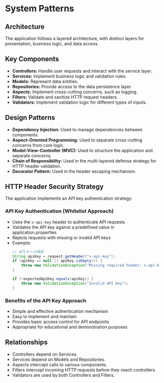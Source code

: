 # System Patterns

## Architecture
The application follows a layered architecture, with distinct layers for presentation, business logic, and data access.

## Key Components
- **Controllers:** Handle user requests and interact with the service layer.
- **Services:** Implement business logic and validation rules.
- **Models:** Represent data entities.
- **Repositories:** Provide access to the data persistence layer.
- **Aspects:** Implement cross-cutting concerns, such as logging.
- **Filters:** Validate and sanitize HTTP request headers.
- **Validators:** Implement validation logic for different types of inputs.

## Design Patterns
- **Dependency Injection:** Used to manage dependencies between components.
- **Aspect-Oriented Programming:** Used to separate cross-cutting concerns from core logic.
- **Model-View-Controller (MVC):** Used to structure the application and separate concerns.
- **Chain of Responsibility:** Used in the multi-layered defense strategy for HTTP header validation.
- **Decorator Pattern:** Used in the header escaping mechanism.

## HTTP Header Security Strategy
The application implements an API key authentication strategy:

### API Key Authentication (Whitelist Approach)
- Uses the `x-api-key` header to authenticate API requests
- Validates the API key against a predefined value in application.properties
- Rejects requests with missing or invalid API keys
- Example:
  ```java
  // APIキーの検証
  String apiKey = request.getHeader("x-api-key");
  if (apiKey == null || apiKey.isEmpty()) {
      throw new ValidationException("Missing required header: x-api-key");
  }
  
  if (!expectedApiKey.equals(apiKey)) {
      throw new ValidationException("Invalid API key");
  }
  ```

### Benefits of the API Key Approach
- Simple and effective authentication mechanism
- Easy to implement and maintain
- Provides basic access control for API endpoints
- Appropriate for educational and demonstration purposes

## Relationships
- Controllers depend on Services.
- Services depend on Models and Repositories.
- Aspects intercept calls to various components.
- Filters intercept incoming HTTP requests before they reach controllers.
- Validators are used by both Controllers and Filters.
